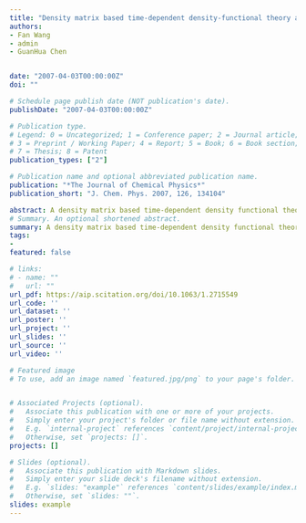 ```yaml
---
title: "Density matrix based time-dependent density-functional theory and the solution of its linear response in real time domain"
authors:
- Fan Wang
- admin
- GuanHua Chen


date: "2007-04-03T00:00:00Z"
doi: ""

# Schedule page publish date (NOT publication's date).
publishDate: "2007-04-03T00:00:00Z"

# Publication type.
# Legend: 0 = Uncategorized; 1 = Conference paper; 2 = Journal article;
# 3 = Preprint / Working Paper; 4 = Report; 5 = Book; 6 = Book section;
# 7 = Thesis; 8 = Patent
publication_types: ["2"]

# Publication name and optional abbreviated publication name.
publication: "*The Journal of Chemical Physics*"
publication_short: "J. Chem. Phys. 2007, 126, 134104"

abstract: A density matrix based time-dependent density functional theory is extended in the present work. Chebyshev expansion is introduced to propagate the linear response of the reduced single-electron density matrix upon the application of a time-domain δ-type external potential. The Chebyshev expansion method is more efficient and accurate than the previous fourth-order Runge-Kutta method and removes a numerical divergence problem. The discrete Fourier transformation and filter diagonalization of the first-order dipole moment are implemented to determine the excited state energies. It is found that the filter diagonalization leads to highly accurate values for the excited state energies. Finally, the density matrix based time-dependent density functional is generalized to calculate the energies of singlet-triplet excitations.
# Summary. An optional shortened abstract.
summary: A density matrix based time-dependent density functional theory is extended in the present work. Chebyshev expansion is introduced to propagate the linear response of the reduced single-electron density matrix upon the application of a time-domain δ-type external potential. The Chebyshev expansion method is more efficient and accurate than the previous fourth-order Runge-Kutta method and removes a numerical divergence problem. The discrete Fourier transformation and filter diagonalization of the first-order dipole moment are implemented to determine the excited state energies. It is found that the filter diagonalization leads to highly accurate values for the excited state energies. Finally, the density matrix based time-dependent density functional is generalized to calculate the energies of singlet-triplet excitations.
tags:
-
featured: false

# links:
# - name: ""
#   url: ""
url_pdf: https://aip.scitation.org/doi/10.1063/1.2715549
url_code: ''
url_dataset: ''
url_poster: ''
url_project: ''
url_slides: ''
url_source: ''
url_video: ''

# Featured image
# To use, add an image named `featured.jpg/png` to your page's folder. 


# Associated Projects (optional).
#   Associate this publication with one or more of your projects.
#   Simply enter your project's folder or file name without extension.
#   E.g. `internal-project` references `content/project/internal-project/index.md`.
#   Otherwise, set `projects: []`.
projects: []

# Slides (optional).
#   Associate this publication with Markdown slides.
#   Simply enter your slide deck's filename without extension.
#   E.g. `slides: "example"` references `content/slides/example/index.md`.
#   Otherwise, set `slides: ""`.
slides: example
---
```



